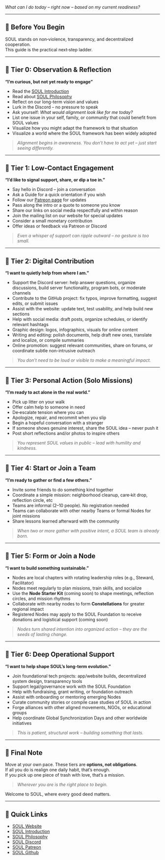 *What can I do today – right now – based on my current readiness?*

---

## 🔗 Before You Begin

SOUL stands on non‑violence, transparency, and decentralized cooperation.  
This guide is the practical next‑step ladder.

---

## 🔹 Tier 0: Observation & Reflection

**“I’m curious, but not yet ready to engage”**

- Read the [SOUL Introduction](https://societyofunifiedlife.github.io/SOUL-Website/about/introduction.html)
- Read about [SOUL Philosophy](https://societyofunifiedlife.github.io/SOUL-Website/about/philosophy.html)
- Reflect on our long-term vision and values  
- Lurk in the Discord – no pressure to speak  
- Ask yourself: *What would alignment look like for me today?*  
- List one issue in your self, family, or community that could benefit from SOUL values  
- Visualize how you might adapt the framework to that situation  
- Visualize a world where the SOUL framework has been widely adopted  

> *Alignment begins in awareness. You don’t have to act yet – just start seeing differently.*

---

## 🔹 Tier 1: Low‑Contact Engagement

**“I’d like to signal support, share, or dip a toe in.”**

- Say hello in Discord – join a conversation  
- Ask a Guide for a quick orientation if you wish  
- Follow our [Patreon page](https://www.patreon.com/SocietyofUnifiedLife) for updates  
- Pass along the intro or a quote to someone you know  
- Share our links on social media respectfully and within reason  
- Join the mailing list on our website for special updates  
- Consider a small monetary contribution  
- Offer ideas or feedback via Patreon or Discord  

> *Even a whisper of support can ripple outward – no gesture is too small.*

---

## 🔹 Tier 2: Digital Contribution

**“I want to quietly help from where I am.”**

- Support the Discord server: help answer questions, organize discussions, build server functionality, program bots, or moderate channels  
- Contribute to the GitHub project: fix typos, improve formatting, suggest edits, or submit issues  
- Assist with the website: update text, test usability, and help build new sections  
- Help with social media: draft posts, organize schedules, or identify relevant hashtags  
- Graphic design: logos, infographics, visuals for online content  
- Writing and editing: polish documents, help draft new ones, translate and localize, or compile summaries  
- Online promotion: suggest relevant communities, share on forums, or coordinate subtle non-intrusive outreach  

> *You don’t need to be loud or visible to make a meaningful impact.*

---

## 🔹 Tier 3: Personal Action (Solo Missions)

**“I’m ready to act alone in the real world.”**

- Pick up litter on your walk  
- Offer calm help to someone in need  
- De‑escalate tension where you can  
- Apologize, repair, and recommit when you slip  
- Begin a hopeful conversation with a stranger  
- If someone shows genuine interest, share the SOUL idea – never push it  
- Post short reflections and/or photos to inspire others  

> *You represent SOUL values in public – lead with humility and kindness.*

---

## 🔹 Tier 4: Start or Join a Team

**“I’m ready to gather or find a few others.”**

- Invite some friends to do something kind together  
- Coordinate a simple mission: neighborhood cleanup, care‑kit drop, reflection circle, etc  
- Teams are informal (2–10 people). No registration needed  
- Teams can collaborate with other nearby Teams or formal Nodes for joint missions  
- Share lessons learned afterward with the community  

> *When two or more gather with positive intent, a SOUL team is already born.*

---

## 🔹 Tier 5: Form or Join a Node

**“I want to build something sustainable.”**

- Nodes are local chapters with rotating leadership roles (e.g., Steward, Facilitator)  
- Nodes meet regularly to plan missions, train skills, and socialize  
- Use the **Node Starter Kit** (coming soon) to shape meetings, reflection circles, and mission rhythms  
- Collaborate with nearby nodes to form **Constellations** for greater regional impact  
- Registered Nodes may apply to the SOUL Foundation to receive donations and logistical support (coming soon)  

> *Nodes turn shared intention into organized action – they are the seeds of lasting change.*

---

## 🔹 Tier 6: Deep Operational Support

**“I want to help shape SOUL’s long‑term evolution.”**

- Join foundational tech projects: app/website builds, decentralized system design, transparency tools  
- Support legal/governance work with the SOUL Foundation  
- Help with fundraising, grant writing, or foundation outreach  
- Assist with onboarding or mentoring emerging Nodes  
- Curate community stories or compile case studies of SOUL in action  
- Forge alliances with other aligned movements, NGOs, or educational groups  
- Help coordinate Global Synchronization Days and other worldwide initiatives  

> *This is patient, structural work – building something that lasts.*

---

## 🧡 Final Note

Move at your own pace. These tiers are **options, not obligations**.  
If all you do is realign one daily habit, that’s enough.  
If you pick up one piece of trash with love, that’s a mission.

> *Wherever you are is the right place to begin.*

Welcome to SOUL, where every good deed matters.

---

## 🔗 Quick Links

- [SOUL Website](https://societyofunifiedlife.github.io/SOUL-Website/)  
- [SOUL Introduction](https://societyofunifiedlife.github.io/SOUL-Website/about/introduction.html)  
- [SOUL Philosophy](https://societyofunifiedlife.github.io/SOUL-Website/about/philosophy.html)  
- [SOUL Discord](https://discord.gg/q7fjhCwk)
- [SOUL Patreon](https://patreon.com/SocietyofUnifiedLife)
- [SOUL Github](https://github.com/SocietyOfUnifiedLife)

